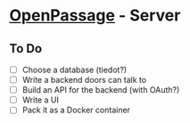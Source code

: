 # [OpenPassage](../README.md) - Server

## To Do
- [ ] Choose a database (tiedot?)
- [ ] Write a backend doors can talk to
- [ ] Build an API for the backend (with OAuth?)
- [ ] Write a UI
- [ ] Pack it as a Docker container
